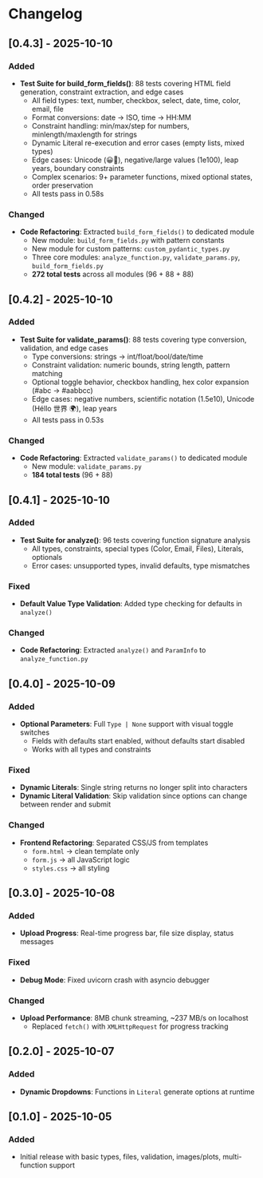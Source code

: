 # Changelog

## [0.4.3] - 2025-10-10

### Added
- **Test Suite for build_form_fields()**: 88 tests covering HTML field generation, constraint extraction, and edge cases
  - All field types: text, number, checkbox, select, date, time, color, email, file
  - Format conversions: date → ISO, time → HH:MM
  - Constraint handling: min/max/step for numbers, minlength/maxlength for strings
  - Dynamic Literal re-execution and error cases (empty lists, mixed types)
  - Edge cases: Unicode (😀🚀), negative/large values (1e100), leap years, boundary constraints
  - Complex scenarios: 9+ parameter functions, mixed optional states, order preservation
  - All tests pass in 0.58s

### Changed
- **Code Refactoring**: Extracted `build_form_fields()` to dedicated module
  - New module: `build_form_fields.py` with pattern constants
  - New module for custom patterns: `custom_pydantic_types.py`
  - Three core modules: `analyze_function.py`, `validate_params.py`, `build_form_fields.py`
  - **272 total tests** across all modules (96 + 88 + 88)

## [0.4.2] - 2025-10-10

### Added
- **Test Suite for validate_params()**: 88 tests covering type conversion, validation, and edge cases
  - Type conversions: strings → int/float/bool/date/time
  - Constraint validation: numeric bounds, string length, pattern matching
  - Optional toggle behavior, checkbox handling, hex color expansion (#abc → #aabbcc)
  - Edge cases: negative numbers, scientific notation (1.5e10), Unicode (Héllo 世界 🌍), leap years
  - All tests pass in 0.53s

### Changed
- **Code Refactoring**: Extracted `validate_params()` to dedicated module
  - New module: `validate_params.py`
  - **184 total tests** (96 + 88)

## [0.4.1] - 2025-10-10

### Added
- **Test Suite for analyze()**: 96 tests covering function signature analysis
  - All types, constraints, special types (Color, Email, Files), Literals, optionals
  - Error cases: unsupported types, invalid defaults, type mismatches

### Fixed
- **Default Value Type Validation**: Added type checking for defaults in `analyze()`

### Changed
- **Code Refactoring**: Extracted `analyze()` and `ParamInfo` to `analyze_function.py`

## [0.4.0] - 2025-10-09

### Added
- **Optional Parameters**: Full `Type | None` support with visual toggle switches
  - Fields with defaults start enabled, without defaults start disabled
  - Works with all types and constraints

### Fixed
- **Dynamic Literals**: Single string returns no longer split into characters
- **Dynamic Literal Validation**: Skip validation since options can change between render and submit

### Changed
- **Frontend Refactoring**: Separated CSS/JS from templates
  - `form.html` → clean template only
  - `form.js` → all JavaScript logic
  - `styles.css` → all styling

## [0.3.0] - 2025-10-08

### Added
- **Upload Progress**: Real-time progress bar, file size display, status messages

### Fixed
- **Debug Mode**: Fixed uvicorn crash with asyncio debugger

### Changed
- **Upload Performance**: 8MB chunk streaming, ~237 MB/s on localhost
  - Replaced `fetch()` with `XMLHttpRequest` for progress tracking

## [0.2.0] - 2025-10-07

### Added
- **Dynamic Dropdowns**: Functions in `Literal` generate options at runtime

## [0.1.0] - 2025-10-05

### Added
- Initial release with basic types, files, validation, images/plots, multi-function support